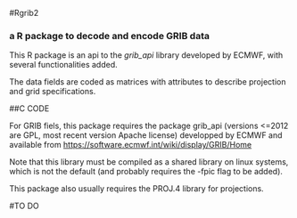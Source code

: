 #Rgrib2
### a R package to decode and encode GRIB data

This R package is an api to the *grib_api* library developed by ECMWF, with several functionalities added.

The data fields are coded as matrices with attributes to describe projection and grid specifications.

##C CODE

For GRIB fiels, this package requires the package grib_api (versions <=2012 are GPL, most recent version Apache license) developped by ECMWF and available from
https://software.ecmwf.int/wiki/display/GRIB/Home

Note that this library must be compiled as a shared library on linux systems, which is not the default (and probably requires the -fpic flag to be added).

This package also usually requires the PROJ.4 library for projections.

#TO DO



